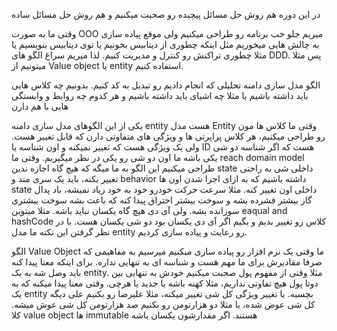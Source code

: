 در این دوره هم روش حل مسائل پیچیده رو صحبت میکنیم و هم روش حل مسائل ساده

وقتی ما به صورت OOO میریم جلو خب برنامه رو طراحی میکنیم ولی موقع پیاده سازی به چالش هایی میخوریم مثل اینکه چطوری از دیتابیس بخونیم یا توی دیتابیس بنویسیم یا مثلا چطوری تراکنش رو کنترل و مدیریت کنیم. لذا میریم سراغ الگو های DDD. پس مثلا میتونیم از Value object یا entity استفاده کنیم. 

الگو مدل سازی دامنه
تحلیلی که انجام دادیم رو تبدیل به کد کنیم. بدونیم چه کلاس هایی باید داشته باشیم یا مثلا چه اشیای باید داشته باشیم و هر کدوم چه روابط و وابستگی هایی با هم دارن 

یکی از این الگوهای مدل سازی دامنه entity هست
مدل Entity
وقتی ما کلاس ها مون رو طراحی میکنیم، هر کلاس پراپرتی ها و ویژگی های متفاوتی دارن که قابل تغییر هست. ولی یک ویژگی هست که تغییر نمیکنه و اون شناسه یا ID هست که اگر شناسه دو شی یکی باشه ما اون دو شی رو یکی در نظر میگیریم. 
وقتی ما reach domain model طراحی میکنیم این الگو به ما میگه که هیچ گاه اجازه ندین state داخلی شی به راحتی تغییر بکنه، باید یک سری متد و behavior داشته باشیم که به ازای اجرا شدن اون ها state داخلی اون تغییر کنه. مثلا سرعت حرکت خودرو خود به خود زیاد نمیشه، باد پدال گاز بیشتر فشرده بشه و سوخت بیشتر احتراق پیدا کنه که باعث بشه سوخت بیشتری سوزانده بشه. ولی آی دی هیچ گاه یکسان نباید باشه. مثلا میتوین eaqual and hashCode کلاس رو تغییر بدیم و بگیم اگر آی دی یکسان بود دو شی یکسان هست. با در نظر گرفتن این نکته ما مدل entity رو رعایت و پیاده سازی کردیم. 

 الگو Value Object
ما وقتی یک نرم افزار رو پیاده سازی میکنیم میرسیم به مفاهیمی که صرفا مقادیرش برای ما مهم هست و شناسه ای به تنهایی نداره. برای اینکه معنا پیدا کنه باید وصل شه به یک entity. مثلا وقتی از مفهوم پول صحبت میکنیم خودش به تنهایی بین دوتا پول هیچ تفاوتی نداریم، مثلا کهنه باشه یا جدید یا هرچی. وقتی معنا پیدا میکنه که به یک entity بچسبه. با تغییر ویژگی کل شی تغییر میکنه، مثلا علیرضا رو بکنیم علی دیگه کل شی عوض شده، یا مثلا دو هزارتومن رو بکنیم صد هزارتومن کل شی عوش میشه. کلا value object ها immutable هستند. اگر مقدارشون یکسان باشه 
